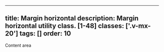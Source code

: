 <!--
 *              © 2025 Visa
 *
 * Licensed under the Apache License, Version 2.0 (the "License");
 * you may not use this file except in compliance with the License.
 * You may obtain a copy of the License at
 *
 *         http://www.apache.org/licenses/LICENSE-2.0
 *
 * Unless required by applicable law or agreed to in writing, software
 * distributed under the License is distributed on an "AS IS" BASIS,
 * WITHOUT WARRANTIES OR CONDITIONS OF ANY KIND, either express or implied.
 * See the License for the specific language governing permissions and
 * limitations under the License.
 *
 -->
---
title: Margin horizontal
description: Margin horizontal utility class. [1-48]
classes: ['.v-mx-20']
tags: []
order: 10
---

<div class="v-flex">
  <div class="v-flex" style="background: var(--palette-default-surface-highlight);">
    <div class="v-surface v-mx-20 content-card" style="border: 1px dashed var(--palette-default-active-subtle);">
      Content area
    </div>
  </div>
</div>
